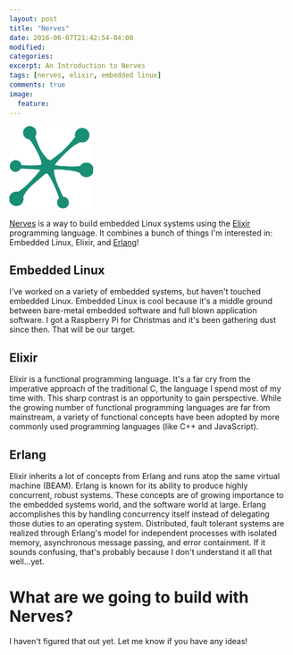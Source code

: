 ```yaml
---
layout: post
title: "Nerves"
date: 2016-06-07T21:42:54-04:00
modified:
categories:
excerpt: An Introduction to Nerves
tags: [nerves, elixir, embedded linux]
comments: true
image:
  feature:
---
```


<img src="../images/nerves-logo.png" height="150" width="150">

[Nerves](http://nerves-project.org/) is a way to build embedded Linux systems using the [Elixir](http://elixir-lang.org/) programming language. It combines a bunch of things I'm interested in: Embedded Linux, Elixir, and [Erlang](http://www.erlang.org/)!

## Embedded Linux

I've worked on a variety of embedded systems, but haven't touched embedded Linux. Embedded Linux is cool because it's a middle ground between bare-metal embedded software and full blown application software. I got a Raspberry Pi for Christmas and it's been gathering dust since then. That will be our target.

## Elixir

Elixir is a functional programming language.  It's a far cry from the imperative approach of the traditional C, the language I spend most of my time with. This sharp contrast is an opportunity to gain perspective. While the growing number of functional programming languages are far from mainstream, a variety of functional concepts have been adopted by more commonly used programming languages (like C++ and JavaScript).

## Erlang

Elixir inherits a lot of concepts from Erlang and runs atop the same virtual machine (BEAM). Erlang is known for its ability to produce highly concurrent, robust systems. These concepts are of growing importance to the embedded systems world, and the software world at large. Erlang accomplishes this by handling concurrency itself instead of delegating those duties to an operating system. Distributed, fault tolerant systems are realized through Erlang's model for independent processes with isolated memory, asynchronous message passing, and error containment. If it sounds confusing, that's probably because I don't understand it all that well...yet.

# What are we going to build with Nerves?

I haven't figured that out yet. Let me know if you have any ideas!
